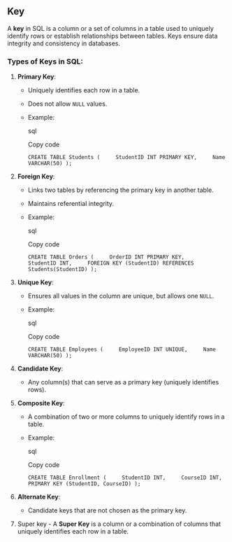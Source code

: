## Key
A **key** in SQL is a column or a set of columns in a table used to uniquely identify rows or establish relationships between tables. Keys ensure data integrity and consistency in databases.

### Types of Keys in SQL:

1. **Primary Key**:
    
    - Uniquely identifies each row in a table.
    - Does not allow `NULL` values.
    - Example:
        
        sql
        
        Copy code
        
        `CREATE TABLE Students (     StudentID INT PRIMARY KEY,     Name VARCHAR(50) );`
        
2. **Foreign Key**:
    
    - Links two tables by referencing the primary key in another table.
    - Maintains referential integrity.
    - Example:
        
        sql
        
        Copy code
        
        `CREATE TABLE Orders (     OrderID INT PRIMARY KEY,     StudentID INT,     FOREIGN KEY (StudentID) REFERENCES Students(StudentID) );`
        
3. **Unique Key**:
    
    - Ensures all values in the column are unique, but allows one `NULL`.
    - Example:
        
        sql
        
        Copy code
        
        `CREATE TABLE Employees (     EmployeeID INT UNIQUE,     Name VARCHAR(50) );`
        
4. **Candidate Key**:
    
    - Any column(s) that can serve as a primary key (uniquely identifies rows).
5. **Composite Key**:
    
    - A combination of two or more columns to uniquely identify rows in a table.
    - Example:
        
        sql
        
        Copy code
        
        `CREATE TABLE Enrollment (     StudentID INT,     CourseID INT,     PRIMARY KEY (StudentID, CourseID) );`
        
6. **Alternate Key**:
    
    - Candidate keys that are not chosen as the primary key.

7. Super key - A **Super Key** is a column or a combination of columns that uniquely identifies each row in a table.